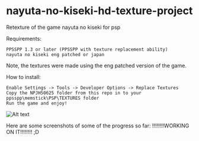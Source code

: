# nayuta-no-kiseki-hd-texture-project
Retexture of the game nayuta no kiseki for psp

Requirements:

    PPSSPP 1.3 or later (PPSSPP with texture replacement ability)
	nayuta no kiseki eng patched or japan
	
Note, the textures were made using the eng patched version of the game.

How to install:

    Enable Settings -> Tools -> Developer Options -> Replace Textures
    Copy the NPJH50625 folder from this repo in to your ppsspp\memstick\PSP\TEXTURES folder
    Run the game and enjoy!

![Alt text](nayuta-no-kiseki-hd-texture-project/blob/master/screenshot/1.png)

Here are some screenshots of some of the progress so far: !!!!!!!!WORKING ON IT!!!!!!!! ;D
